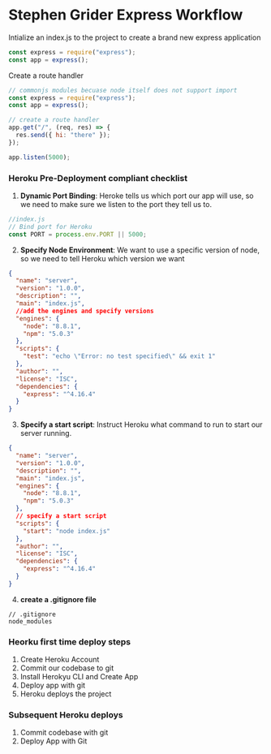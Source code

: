 # Stephen Grider Express Workflow

Intialize an index.js to the project to create a brand new express application

```javascript
const express = require("express");
const app = express();
```

Create a route handler

```javascript
// commonjs modules becuase node itself does not support import
const express = require("express");
const app = express();

// create a route handler
app.get("/", (req, res) => {
  res.send({ hi: "there" });
});

app.listen(5000);
```

### Heroku Pre-Deployment compliant checklist

1. **Dynamic Port Binding**: Heroke tells us which port our app will use, so we need to make sure we listen to the port they tell us to.

```javascript
//index.js
// Bind port for Heroku
const PORT = process.env.PORT || 5000;
```

2. **Specify Node Environment**: We want to use a specific version of node, so we need to tell Heroku which version we want

```json
{
  "name": "server",
  "version": "1.0.0",
  "description": "",
  "main": "index.js",
  //add the engines and specify versions
  "engines": {
    "node": "8.8.1",
    "npm": "5.0.3"
  },
  "scripts": {
    "test": "echo \"Error: no test specified\" && exit 1"
  },
  "author": "",
  "license": "ISC",
  "dependencies": {
    "express": "^4.16.4"
  }
}
```

3. **Specify a start script**: Instruct Heroku what command to run to start our server running.

```json
{
  "name": "server",
  "version": "1.0.0",
  "description": "",
  "main": "index.js",
  "engines": {
    "node": "8.8.1",
    "npm": "5.0.3"
  },
  // specify a start script
  "scripts": {
    "start": "node index.js"
  },
  "author": "",
  "license": "ISC",
  "dependencies": {
    "express": "^4.16.4"
  }
}
```

4. **create a .gitignore file**

```
// .gitignore
node_modules
```

### Heorku first time deploy steps

1. Create Heroku Account
2. Commit our codebase to git
3. Install Herokyu CLI and Create App
4. Deploy app with git
5. Heroku deploys the project

### Subsequent Heroku deploys

1. Commit codebase with git
2. Deploy App with Git
